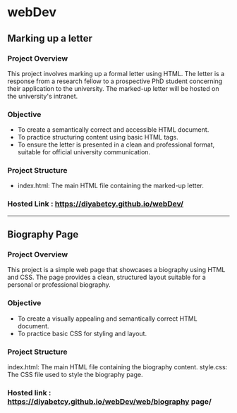 # webDev

## Marking up a letter

### Project Overview
This project involves marking up a formal letter using HTML. The letter is a response from a research fellow to a prospective PhD student concerning their application to the university. The marked-up letter will be hosted on the university's intranet.

### Objective
- To create a semantically correct and accessible HTML document.
- To practice structuring content using basic HTML tags.
- To ensure the letter is presented in a clean and professional format, suitable for official university communication.

### Project Structure
- index.html: The main HTML file containing the marked-up letter.

### Hosted Link : https://diyabetcy.github.io/webDev/

_______________________________________________________________________________________________________________________________________________________________________________________________________________________

## Biography Page

### Project Overview
This project is a simple web page that showcases a biography using HTML and CSS. The page provides a clean, structured layout suitable for a personal or professional biography.

### Objective
- To create a visually appealing and semantically correct HTML document.
- To practice basic CSS for styling and layout.

### Project Structure
index.html: The main HTML file containing the biography content.
style.css: The CSS file used to style the biography page.

### Hosted link : https://diyabetcy.github.io/webDev/web/biography page/
